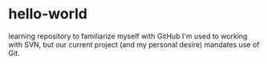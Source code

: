 # hello-world
learning repository to familiarize myself with GitHub
I'm used to working with SVN, but our current project (and my personal desire) mandates
use of Git.
